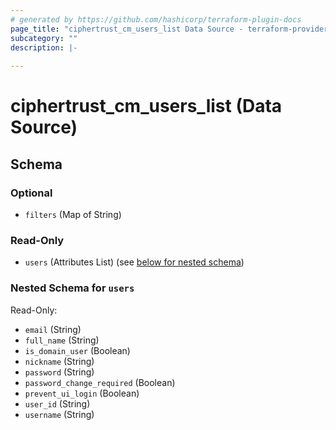 ```yaml
---
# generated by https://github.com/hashicorp/terraform-plugin-docs
page_title: "ciphertrust_cm_users_list Data Source - terraform-provider-ciphertrust"
subcategory: ""
description: |-
  
---
```


# ciphertrust_cm_users_list (Data Source)





<!-- schema generated by tfplugindocs -->
## Schema

### Optional

- `filters` (Map of String)

### Read-Only

- `users` (Attributes List) (see [below for nested schema](#nestedatt--users))

<a id="nestedatt--users"></a>
### Nested Schema for `users`

Read-Only:

- `email` (String)
- `full_name` (String)
- `is_domain_user` (Boolean)
- `nickname` (String)
- `password` (String)
- `password_change_required` (Boolean)
- `prevent_ui_login` (Boolean)
- `user_id` (String)
- `username` (String)
